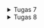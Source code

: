 <details>
<summary>Tugas 7</summary>

# Apa perbedaan utama antara stateless dan stateful widget dalam konteks pengembangan aplikasi Flutter?

- **statelessWidget** 
Widget tanpa keadaan (stateless) tidak memiliki keadaan internal yang dapat berubah selama masa hidupnya.
Mereka hanya memiliki properti yang ditentukan selama konstruksi dan tidak bisa diubah setelahnya.
Stateless widget cocok digunakan untuk tampilan yang tidak berubah atau bergantung pada properti yang diberikan pada saat pembuatan widget. Contohnya adalah teks statis, ikon, atau widget yang tidak memerlukan interaksi pengguna.
Stateful Widget:
- **statefullWidget** 
Widget dengan keadaan (stateful) memiliki keadaan internal yang dapat berubah selama masa hidupnya.
Keadaan internal dapat diubah berdasarkan peristiwa atau interaksi pengguna, dan widget ini dapat diperbarui untuk mencerminkan perubahan tersebut.
Stateful widget cocok digunakan untuk tampilan yang perlu berubah atau menanggapi perubahan, seperti daftar item dinamis, formulir, atau widget yang berinteraksi dengan data eksternal.

# Sebutkan seluruh widget yang kamu gunakan untuk menyelesaikan tugas ini dan jelaskan fungsinya masing-masing.

- **MyApp (main.dart)**
root widget aplikasi yang mewakili seluruh aplikasi. Ini adalah bagian utama dari aplikasi yang diinisialisasi dalam fungsi main().
Mengatur tema dan konfigurasi aplikasi.

- **Scaffold (menu.dart)**
kerangka aplikasi yang menyediakan struktur umum, termasuk AppBar dan halaman.
Anda mengatur judul aplikasi di dalam AppBar.

- **SingleChildScrollView (menu.dart)**
widget yang memungkinkan isi halaman untuk discroll ketika diperlukan dan bisa membungkus seluruh konten aplikasi.

- **Padding (menu.dart)**
Padding digunakan untuk menambahkan padding ke dalam widget untuk mengatur jarak dari tepi halaman.

- **Column (menu.dart)**
Column digunakan untuk menampilkan children secara vertikal di app ini saya menggabungkan konten aplikasi dalam Column untuk menjadikannya tampilan vertikal.

- **GridView.count (menu.dart)**
untuk membuat grid layout yang berisi tombol-tombol.

- **ShopCard (menu.dart)**
widget yang saya buat sendiri untuk merepresentasikan setiap tombol.

- **InkWell (menu.dart)**
untuk memberikan respons ketika tombol ditekan. saya mengimplementasikan onTap di sini untuk menampilkan SnackBar saat tombol ditekan.

- **SnackBar (menu.dart)**
untuk menampilkan pesan interaktif yang muncul sementara di bagian bawah layar, saya menggunakannya untuk menampilkan pesan yang sesuai saat tombol ditekan.
# Jelaskan bagaimana cara kamu mengimplementasikan checklist di atas secara step-by-step (bukan hanya sekadar mengikuti tutorial)
- tulis flutter create stock_mates diterminal
- tulis cd stock_mates diterminal
- tulis flutter run di terminal
- tulis flutter run -d chrome di terminal
- buat file menu dart dan import import 'package:flutter/material.dart';
- perbaiki struktur code di main.dart seperti ini
```
import 'package:flutter/material.dart';
import 'package:stock_mates/menu.dart';

void main() {
  runApp(const MyApp());
}

class MyApp extends StatelessWidget {
  const MyApp({super.key});

  // This widget is the root of your application.
  @override
  Widget build(BuildContext context) {
    return MaterialApp(
      title: 'Flutter Demo',
      theme: ThemeData(
        colorScheme: ColorScheme.fromSeed(seedColor: Colors.indigo),
        useMaterial3: true,
      ),
      home: MyHomePage(),
    );
  }
}
```
- perbaiki struktur code di menu.dart seperti ini (notes : saya menambah cardColor untuk bonus )
```
import 'package:flutter/material.dart';

class ShopItem {
  final String name;
  final IconData icon;
  final Color cardColor;

  ShopItem(this.name, this.icon, this.cardColor);
}

class MyHomePage extends StatelessWidget {
  MyHomePage({Key? key}) : super(key: key);

  final List<ShopItem> items = [
    ShopItem("Lihat Item", Icons.checklist, Colors.indigo), // Warna sesuai dengan preferensi Anda
    ShopItem("Tambah Item", Icons.add_shopping_cart, Colors.green), // Warna sesuai dengan preferensi Anda
    ShopItem("Logout", Icons.logout, Colors.red), // Warna sesuai dengan preferensi Anda
  ];


  // This widget is the home page of your application. It is stateful, meaning
  // that it has a State object (defined below) that contains fields that affect
  // how it looks.

  // This class is the configuration for the state. It holds the values (in this
  // case the title) provided by the parent (in this case the App widget) and
  // used by the build method of the State. Fields in a Widget subclass are
  // always marked "final".
  @override
    Widget build(BuildContext context) {
        return Scaffold(
      appBar: AppBar(
        title: const Text(
          'Stock mates',
        ),
      ),
      body: SingleChildScrollView(
        // Widget wrapper yang dapat discroll
        child: Padding(
          padding: const EdgeInsets.all(10.0), // Set padding dari halaman
          child: Column(
            // Widget untuk menampilkan children secara vertikal
            children: <Widget>[
              const Padding(
                padding: EdgeInsets.only(top: 10.0, bottom: 10.0),
                // Widget Text untuk menampilkan tulisan dengan alignment center dan style yang sesuai
                child: Text(
                  'StockMates Shop', // Text yang menandakan toko
                  textAlign: TextAlign.center,
                  style: TextStyle(
                    fontSize: 30,
                    fontWeight: FontWeight.bold,
                  ),
                ),
              ),
              // Grid layout
              GridView.count(
                // Container pada card kita.
                primary: true,
                padding: const EdgeInsets.all(20),
                crossAxisSpacing: 10,
                mainAxisSpacing: 10,
                crossAxisCount: 3,
                shrinkWrap: true,
                children: items.map((ShopItem item) {
                  // Iterasi untuk setiap item
                  return ShopCard(item, item.cardColor);
                }).toList(),
              ),
            ],
          ),
        ),
      ),
    );
  }
}

class ShopCard extends StatelessWidget {
  final ShopItem item;
  final Color cardColor;

  const ShopCard(this.item, this.cardColor, {super.key}); // Constructor

  @override
  Widget build(BuildContext context) {
    return Material(
      color: cardColor,
      child: InkWell(
        // Area responsive terhadap sentuhan
        onTap: () {
          // Memunculkan SnackBar ketika diklik
          ScaffoldMessenger.of(context)
            ..hideCurrentSnackBar()
            ..showSnackBar(SnackBar(
                content: Text("Kamu telah menekan tombol ${item.name}")));
        },
        child: Container(
          // Container untuk menyimpan Icon dan Text
          padding: const EdgeInsets.all(8),
          child: Center(
            child: Column(
              mainAxisAlignment: MainAxisAlignment.center,
              children: [
                Icon(
                  item.icon,
                  color: Colors.white,
                  size: 30.0,
                ),
                const Padding(padding: EdgeInsets.all(3)),
                Text(
                  item.name,
                  textAlign: TextAlign.center,
                  style: const TextStyle(color: Colors.white),
                ),
              ],
            ),
          ),
        ),
      ),
    );
  }
}
```

- tugas selesai dan lakukan git add . , git commit -m "selesai" , git push origin master
# sudah mengerjakan bonus dengan pemberian warna yg berbeda

</details>

<details>
<summary>Tugas 8</summary>

# Jelaskan perbedaan antara Navigator.push() dan Navigator.pushReplacement(), disertai dengan contoh mengenai penggunaan kedua metode tersebut yang tepat!

## Navigator.push()
1. menambahkan layar baru ke tumpukan navigasi.
2. dapat menggunakan metode Navigator.pop() untuk kembali ke layar sebelumnya 
```
Navigator.push(
  context,
  MaterialPageRoute(builder: (context) => SecondScreen()),
);
```
## Navigator.pushReplacement()
1. menggantikan layar saat ini dalam tumpukan navigasi dengan layar baru.Hal ini berarti, layar yang baru ditumpuk ke atas layar yang saat ni ditampilkan, dan layar yang saat ini hilang dari tumpukan
2. tidak bisa kembali ke layar sebelumnya yang berarti metode Navigator.pop() tidak berfungsi 
```
Navigator.pushReplacement(
  context,
  MaterialPageRoute(builder: (context) => SecondScreen()),
);
```
# Jelaskan masing-masing layout widget pada Flutter dan konteks penggunaannya masing-masing!

## Single-child layout widgets
**Align**
Widget Align digunakan untuk mengatur tata letak widget child dalam container dengan presisi berdasarkan Alignment yang ditentukan. 
```
Align(
  alignment: Alignment.center,
  child: Text('Tengah'),
)
```
**AspectRatio**
Widget AspectRatio digunakan untuk mengatur perbandingan aspek widget child. Ini berguna dalam situasi seperti menampilkan gambar dengan perbandingan aspek tertentu. 

```
AspectRatio(
  aspectRatio: 16/9,
  child: Image.asset('gambar.jpg'),
)
```
**Baseline**
Widget Baseline digunakan untuk mengatur widget child berdasarkan garis dasar teks tertentu. Ini berguna saat ingin menyelaraskan teks dalam baris yang berbeda. 
```
Baseline(
  baseline: 18.0,
  baselineType: TextBaseline.alphabetic,
  child: Text('Teks di Dasar'),
)
```
**Center**
Widget Center digunakan untuk secara sederhana menempatkan widget child di tengah container. 
```
Center(
  child: Text('Tengahkan Teks'),
)
```
**ConstrainedBox**
Widget ConstrainedBox digunakan untuk membatasi ukuran widget child dengan batasan yang ditentukan. Ini berguna saat ingin membatasi ukuran widget.
```
ConstrainedBox(
  constraints: BoxConstraints(
    maxWidth: 200,
    maxHeight: 100,
  ),
  child: Text('Teks Terbatas'),
)

```
**Container**
Widget Container digunakan untuk mengelompokkan widget dengan dekorasi tertentu seperti warna latar belakang, batasan, atau jarak. 
```
Container(
  color: Colors.blue,
  width: 100,
  height: 100,
  child: Text('Kotak di dalam Container'),
)

```
**CustomSingleChildLayout**
Widget CustomSingleChildLayout berguna untuk membuat tata letak yang disesuaikan dengan tata letak satu child. 
**Expanded**
Widget Expanded digunakan untuk mengisi ruang kosong dalam widget parent dengan widget child. Ini berguna dalam kasus widget kolom atau baris.
```
Row(
  children: [
    Expanded(
      child: Text('Kiri'),
    ),
    Expanded(
      child: Text('Kanan'),
    ),
  ],
)

```
**FittedBox**
Widget FittedBox mengatur widget child dalam kotak yang diberikan dengan mempertahankan perbandingan aspek child. 
```
FittedBox(
  fit: BoxFit.cover,
  child: Image.asset('gambar.jpg'),
)

```
**FractionallySizedBox**
Widget FractionallySizedBox digunakan untuk mengatur ukuran widget child dalam fraksi dari ukuran parent. 
```
FractionallySizedBox(
  widthFactor: 0.5,
  heightFactor: 0.3,
  child: Container(color: Colors.green),
)

```
**IntrinsicHeight**
Widget IntrinsicHeight digunakan untuk memaksa tinggi widget child sesuai dengan tinggi terbesar dari semua widget child di dalamnya. 
```
IntrinsicHeight(
  child: Column(
    children: [
      Text('Teks 1'),
      Text('Teks 2 yang lebih panjang'),
      Text('Teks 3'),
    ],
  ),
)
```
**IntrinsicWidth**
Widget IntrinsicWidth bekerja dengan prinsip yang sama seperti IntrinsicHeight, tetapi untuk lebar. 
**LimitedBox**
Widget LimitedBox digunakan untuk membatasi ukuran widget child ke ukuran tertentu.
```
LimitedBox(
  maxHeight: 100,
  child: Text('Teks Terbatas'),
)
```
**Offstage**
Widget Offstage digunakan untuk menyembunyikan widget child secara efisien tanpa membebani layout. Ini berguna untuk menonaktifkan widget sementara tanpa menghapusnya dari pohon widget. 
```
Offstage(
  offstage: true, // Atur ke false untuk menampilkan widget
  child: Text('Teks Tersembunyi'),
)
```
**OverflowBox**
Widget OverflowBox memungkinkan widget child untuk melebihi batas widget parent tanpa mengubah ukuran parentnya. Ini berguna saat  ingin membuat efek seperti teks yang meluber dari kotaknya.
```
OverflowBox(
  maxHeight: 100,
  maxWidth: 100,
  child: Text('Teks yang Terlalu Besar'),
)
```
**Padding**
Widget Padding digunakan untuk menambahkan ruang kosong (padding) di sekeliling widget child.
```
Padding(
  padding: EdgeInsets.all(16.0),
  child: Text('Teks dengan Padding'),
)
```
**SizedBox**
Widget SizedBox digunakan untuk mengatur ukuran widget child ke ukuran tertentu, baik tinggi maupun lebar. 
```
SizedBox(
  width: 100,
  height: 50,
  child: Container(color: Colors.red),
)
```
**SizedOverflowBox**
Widget SizedOverflowBox bekerja seperti OverflowBox, tetapi dapat menentukan ukuran yang tepat untuk widget parent. Ini berguna saat ingin mengontrol ukuran widget parent dan mengizinkan widget child meluber. 
```
SizedOverflowBox(
  size: Size(100, 100),
  child: Text('Teks yang Terlalu Besar'),
)
```
**Transform**
Widget Transform digunakan untuk mengubah atau memutar widget child. Ini memungkinkan untuk melakukan transformasi seperti rotasi, skalasi, atau pemindahan.
```
Transform.rotate(
  angle: 45 * math.pi / 180, // Rotasi 45 derajat
  child: Text('Teks Terputar'),
)
```

## Multi-child layout widgets
**Column**
Digunakan untuk mengatur widget dalam satu kolom vertikal 
```
Column(
  children: <Widget>[
    Text('Widget 1'),
    Text('Widget 2'),
    Text('Widget 3'),
  ],
)
```
**CustomMultiChildLayout**
Digunakan untuk mengatur tata letak dengan kontrol penuha tas posisi anak-anaknya.
```
CustomMultiChildLayout(
  delegate: MyDelegate(),
  children: <Widget>[
    LayoutId(
      id: MyId.child1,
      child: Text('Child 1'),
    ),
    LayoutId(
      id: MyId.child2,
      child: Text('Child 2'),
    ),
  ],
)
```
**Flow**
Digunakan untuk mengatur widget dalam tanpa memperhatikan dimensi anak-anak
```
Flow(
  delegate: MyFlowDelegate(),
  children: <Widget>[
    Container(width: 100, height: 100, color: Colors.blue),
    Container(width: 50, height: 50, color: Colors.red),
    Container(width: 80, height: 80, color: Colors.green),
  ],
)
```
**GridView**
Mengatur widget dalam bentuk grid dengan berbagai opsi.
```
GridView.count(
  crossAxisCount: 2, // Jumlah kolom
  children: <Widget>[
    Text('Item 1'),
    Text('Item 2'),
    Text('Item 3'),
  ],
)
```
**IndexedStack**
Menunjukkan hanya satu anak pada suatu waktu berdasarkan indeksnya.Berguna untuk tata letak yang berbeda saat tampilan berubah.
```
IndexedStack(
  index: 0, // Indeks anak yang ditampilkan
  children: <Widget>[
    Text('Page 1'),
    Text('Page 2'),
    Text('Page 3'),
  ],
)
```
**LayoutBuilder**
Memungkinkan anda membuat tata letak yang responsif dengan mengakses informasi tentang batasan yang diberikan oleh parent widget.
```
LayoutBuilder(
  builder: (context, constraints) {
    return Text('Lebar: ${constraints.maxWidth}, Tinggi: ${constraints.maxHeight}');
  },
)
```
**ListBody**
Mengatur widget dalam satu kolom vertikal dengan beberapa aturan tata letak tambahan.
```
ListBody(
  children: <Widget>[
    Text('Item 1'),
    Text('Item 2'),
    Text('Item 3'),
  ],
)
```
**ListView**
Membungkus daftar widget dalam tampilan berulir yang dapat di-scroll.
```
ListView(
  children: <Widget>[
    ListTile(title: Text('Item 1')),
    ListTile(title: Text('Item 2')),
    ListTile(title: Text('Item 3')),
  ],
)
```
**Row**
Digunakan untuk mengatur widget dalam satu baris horizontal.
```Row(
  children: <Widget>[
    Text('Widget 1'),
    Text('Widget 2'),
    Text('Widget 3'),
  ],
)
```
**Stack**
memungkinkan menumpuk anak-anak dalam tumpukan dengan kontrol atas tumpukan dan posisi mereka.
```
Stack(
  children: <Widget>[
    Container(color: Colors.blue, height: 100, width: 100),
    Container(color: Colors.red, height: 50, width: 50),
  ],
)
```
**Table**
Mengatur data dalam bentuk tabel dengan baris dan kolom. Berguna untuk menampilkan data yang terstruktur.
```
Table(
  children: <TableRow>[
    TableRow(
      children: <Widget>[
        Text('Nama'),
        Text('Usia'),
      ],
    ),
    TableRow(
      children: <Widget>[
        Text('John'),
        Text('30'),
      ],
    ),
    TableRow(
      children: <Widget>[
        Text('Alice'),
        Text('25'),
      ],
    ),
  ],
)
```
**Wrap**
Mengatur widget dalam baris horizontal atau vertikal, melingkar jika melebihi lebar atau tinggi yang tersedia.
```Wrap(
  children: <Widget>[
    Chip(label: Text('Tag 1')),
    Chip(label: Text('Tag 2')),
    Chip(label: Text('Tag 3')),
  ],
)
```
## Silver Widgets
**CupertinoSliverNavigationBar**
Memberikan tampilan navigasi bergaya iOS dengan efek tersembunyi saat menggulir.
**CustomScrollView**
Digunakan untuk membuat tampilan berulir yang kompleks dengan menggabungkan berbagai sliver widgets.
**SliverAppBar**
Mengontrol elemen app bar dengan efek tersembunyi saat menggulir pada tampilan berulir.
```
CustomScrollView(
  slivers: <Widget>[
    SliverAppBar(
      title: Text('My App Bar'),
      expandedHeight: 200,
      flexibleSpace: Image.network('https://example.com/image.jpg', fit: BoxFit.cover),
    ),
  ],
)
```
**SliverChildBuilderDelegate**
Membuat daftar elemen yang berasal dari generator fungsi builder.
```
SliverList(
  delegate: SliverChildBuilderDelegate((context, index) {
    return ListTile(title: Text('Item $index'));
  }),
)
```
**SliverChildListDelegate**
Membuat daftar elemen yang berasal dari daftar widget yang diberikan.
```
SliverList(
  delegate: SliverChildListDelegate([
    ListTile(title: Text('Item 1')),
    ListTile(title: Text('Item 2')),
    ListTile(title: Text('Item 3')),
  ]),
)
```
**SliverGrid**
Mengorganisir elemen-elemen dalam bentuk grid di dalam CustomScrollView.
```
SliverGrid(
  gridDelegate: SliverGridDelegateWithFixedCrossAxisCount(
    crossAxisCount: 2, // Jumlah kolom
  ),
  delegate: SliverChildBuilderDelegate((context, index) {
    return Container(color: Colors.blue);
  }),
)
```
**SliverList**
Membuat daftar elemen dalam CustomScrollView.
```SliverList(
  delegate: SliverChildBuilderDelegate((context, index) {
    return ListTile(title: Text('Item $index'));
  }),
)
```
**SliverPadding**
Menambahkan jarak antara elemen-elemen dalam CustomScrollView.
```
SliverPadding(
  padding: EdgeInsets.all(16.0),
  sliver: SliverList(
    delegate: SliverChildBuilderDelegate((context, index) {
      return ListTile(title: Text('Item $index'));
    }),
  ),
)
```
**SliverPersistentHeader**
Membuat header yang tetap di atas saat menggulir dalam CustomScrollView.
```
SliverPersistentHeader(
  pinned: true, // Header akan tetap ada saat digulir
  delegate: MyHeaderDelegate(),
)
```
**SliverToBoxAdapter**
Mengubah widget non-sliver menjadi sliver untuk dimasukkan ke dalam CustomScrollView.
```
SliverToBoxAdapter(
  child: Container(
    height: 200,
    color: Colors.blue,
  ),
)
```

# Sebutkan apa saja elemen input pada form yang kamu pakai pada tugas kali ini dan jelaskan mengapa kamu menggunakan elemen input tersebut!
1. **TextFormField untuk Nama Produk**
- Digunakan untuk menginputkan nama produk.
- Digunakan sebagai name dalam objek Stock.
- Validation digunakan untuk memastikan bahwa input tidak boleh kosong.
  
2. **TextFormField untuk Harga**
- Digunakan untuk menginputkan harga produk.
- Digunakan sebagai price dalam objek Stock.
- Validation digunakan untuk memastikan bahwa input tidak boleh kosong dan harus berupa angka.


3. **TextFormField untuk Jumlah**
Digunakan untuk menginputkan jumlah produk*
Digunakan sebagai amount dalam objek Stock.
Validation digunakan untuk memastikan bahwa input tidak boleh kosong dan harus berupa angka.
TextFormField untuk Deskripsi:

4. **Digunakan untuk menginputkan deskripsi produk**
- Digunakan untuk menginputkan deskripsi produk.
- Digunakan sebagai description dalam objek Stock.
- Validation digunakan untuk memastikan bahwa input tidak boleh kosong.

# Bagaimana penerapan clean architecture pada aplikasi Flutter?**
1. **Tentukan Struktur Proyek**
Bagi proyek menjadi beberapa modul atau paket yang mewakili berbagai lapisan clean architecture seperti Domain, Data, dan Presentation.
2. **Lapisan Domain**
Berisi entitas (Mewakili objek bisnis inti aplikasi), use cases (Mendefinisikan logika bisnis dan operasi yang terkait dengan aplikasi), dan abstraksi repository (Menggambarkan abstraksi untuk mengakses data dan sumber daya eksternal).
3. **Lapisan Data**
Lapisan ini bertanggung jawab atas implementasi concrete dari repository yang didefinisikan di lapisan domain dan berisi implementasi sumber data eksternal seperti API, database, atau penyimpanan lokal.
4. **Lapisan Presentation**
Lapisa yang bertanggung jawab atas semua hal terkait tampilan dan interaksi pengguna. Termasuk widget UI, Logika presentasi, dan manajemen state (dapat menggunakan arsitektur seperti Bloc,Provider, atau MobX).
5. **Dependency Injection (DI)**
Dependency Injection digunakan untuk memasukkan dependensi ke dalam kelas yang kita punya.
6. **Testability**
7. unit test untuk logika bisnis (use cases) dan gunakan framework pengujian untuk menguji widget dan komponen UI.
8. **Management State**
penggunaan manajemen state untuk mengisolasi logika presentasi dan memastikan tampilan tetap bersih.
9.  **Model View Presenter (MVP) atau Model View ViewModel (MVVM)**
Mempertimbangkan penggunaan pola arsitektur ini untuk memisahkan tampilan dari logika aplikasi.
10. **UI terpisah dari bisnis logic**
tampilan hanya untuk menampilkan data dan merespons input, sedagkan logika bisnis ada di lapisan yang lebih dalam.
11. **Handling Error**
menangani error dan memberikan alert ke pengguna.
12. **Routing dan Navigasi**
Mengatur navigasi.

# Jelaskan bagaimana cara kamu mengimplementasikan checklist di atas secara step-by-step! (bukan hanya sekadar mengikuti tutorial)
1. membuat file baru dengan nama stockmates_form.dart di direktori lib/screens dan menambahkan kode berikut di dalam file tersebut:
```
import 'package:flutter/material.dart';
import 'package:stock_mates/widgets/left_drawer.dart';
import 'package:stock_mates/screens/menu.dart';
import 'package:stock_mates/screens/daftarlist.dart';
import 'package:stock_mates/models/stockmates_model.dart';

class ShopFormPage extends StatefulWidget {
  const ShopFormPage({super.key});

  @override
  State<ShopFormPage> createState() => _ShopFormPageState();
}

class _ShopFormPageState extends State<ShopFormPage> {
  final _formKey = GlobalKey<FormState>();
  String _name = "";
  int _price = 0;
  int _amount = 0;
  String _description = "";
  @override
  Widget build(BuildContext context) {
    return Scaffold(
      appBar: AppBar(
        title: const Center(
          child: Text(
            'Form Tambah Produk',
          ),
        ),
        backgroundColor: Colors.indigo,
        foregroundColor: Colors.white,
      ),
      endDrawer: const LeftDrawer(),
      body: Form(
        key: _formKey,
        child: SingleChildScrollView(
          child:Column(
            crossAxisAlignment: CrossAxisAlignment.start,
            children: [
              Padding(
                padding: const EdgeInsets.all(8.0),
                child: TextFormField(
                  decoration: InputDecoration(
                    hintText: "Nama Produk",
                    labelText: "Nama Produk",
                    border: OutlineInputBorder(
                      borderRadius: BorderRadius.circular(5.0),
                    ),
                  ),
                  onChanged: (String? value) {
                    setState(() {
                      _name = value!;
                    });
                  },
                  validator: (String? value) {
                    if (value == null || value.isEmpty) {
                      return "Nama Produk tidak boleh kosong!";
                    }
                    return null;
                  },
                ),
              ),
              Padding(
                padding: const EdgeInsets.all(8.0),
                child: TextFormField(
                  decoration: InputDecoration(
                    hintText: "Harga",
                    labelText: "Harga",
                    border: OutlineInputBorder(
                      borderRadius: BorderRadius.circular(5.0),
                    ),
                  ),
                  onChanged: (String? value) {
                    setState(() {
                      _price = int.parse(value!);
                    });
                  },
                  validator: (String? value) {
                    if (value == null || value.isEmpty) {
                      return "Harga tidak boleh kosong!";
                    }
                    if (int.tryParse(value) == null) {
                      return "Harga harus berupa angka!";
                    }
                    return null;
                  },
                ),
              ),
              Padding(
                padding: const EdgeInsets.all(8.0),
                child: TextFormField(
                  decoration: InputDecoration(
                    hintText: "Jumlah",
                    labelText: "Jumlah",
                    border: OutlineInputBorder(
                      borderRadius: BorderRadius.circular(5.0),
                    ),
                  ),
                  onChanged: (String? value) {
                    setState(() {
                      _amount = int.parse(value!);
                    });
                  },
                  validator: (String? value) {
                    if (value == null || value.isEmpty) {
                      return "Jumlah tidak boleh kosong!";
                    }
                    if (int.tryParse(value) == null) {
                      return "Jumlah harus berupa angka!";
                    }
                    return null;
                  },
                ),
              ),
              Padding(
                padding: const EdgeInsets.all(8.0),
                child: TextFormField(
                  decoration: InputDecoration(
                    hintText: "Deskripsi",
                    labelText: "Deskripsi",
                    border: OutlineInputBorder(
                      borderRadius: BorderRadius.circular(5.0),
                    ),
                  ),
                  onChanged: (String? value) {
                    setState(() {
                      _description = value!;
                    });
                  },
                  validator: (String? value) {
                    if (value == null || value.isEmpty) {
                      return "Deskripsi tidak boleh kosong!";
                    }
                    return null;
                  },
                ),
              ),
              Align(
                alignment: Alignment.bottomCenter,
                child: Padding(
                  padding: const EdgeInsets.all(8.0),
                  child: ElevatedButton(
                    style: ButtonStyle(
                      backgroundColor:
                          MaterialStateProperty.all(Colors.indigo),
                    ),
                    onPressed: () {
                      if (_formKey.currentState!.validate()) {
                        _formKey.currentState!.save();
                        var stock = Stock(name: _name, price: _price,amount: _amount, description: _description);
                        dataStockMates.add(stock);
                        showDialog(
                          context: context,
                          builder: (context) {
                            return AlertDialog(
                              title: const Text('Produk berhasil tersimpan'),
                              content: SingleChildScrollView(
                                child: Column(
                                  crossAxisAlignment:
                                      CrossAxisAlignment.start,
                                  children: [
                                    Text('Nama: $_name'),
                                    Text('Harga: $_price'),
                                    Text('Jumlah: $_amount'),
                                    Text('Deskripsi: $_description'),
                                  ],
                                ),
                              ),
                              actions: [
                                TextButton(
                                  child: const Text('OK'),
                                  onPressed: () {
                                    Navigator.pushReplacement(
                                    context,
                                    MaterialPageRoute(
                                      builder: (context) => MyHomePage(),
                                    ));
                                  },
                                ),
                              ],
                            );
                          },
                        );
                      _formKey.currentState!.reset();
                      }
                    },
                    child: const Text(
                      "Save",
                      style: TextStyle(color: Colors.white),
                    ),
                  ),
                ),
              ),
            ]
          )
        ),
      ),
    );
  }
}
```
2. Membuat folder baru dengan nama widgets di direktori lib dan membuat file baru dengan nama shop_card.dart dan menambahkan kode berikut :
```
import 'package:stock_mates/screens/daftarlist.dart';
import 'package:stock_mates/screens/stockmates_form.dart';
import 'package:flutter/material.dart';
class ShopItem {
  final String name;
  final IconData icon;
  final Color cardColor;

  ShopItem(this.name, this.icon,this.cardColor);
}

class ShopCard extends StatelessWidget {
  final ShopItem item;

  const ShopCard(this.item, {Key? key}) : super(key: key);

  @override
  Widget build(BuildContext context) {
    return Material(
      color: item.cardColor,
      child: InkWell(
        // Area responsive terhadap sentuhan
        onTap: () {
          // Memunculkan SnackBar ketika diklik
          ScaffoldMessenger.of(context)
            ..hideCurrentSnackBar()
            ..showSnackBar(SnackBar(
                content: Text("Kamu telah menekan tombol ${item.name}!")));
          // Navigate ke route yang sesuai (tergantung jenis tombol)
          if (item.name == "Lihat Item") {
            Navigator.push(
                context,
                MaterialPageRoute(
                  builder:  (context) => const DataStockPage(),
                ));
          }

          if (item.name == "Tambah Item") {
            Navigator.push(
                context,
                MaterialPageRoute(
                  builder:  (context) => const ShopFormPage(),
                ));
          }


        },
        child: Container(
          // Container untuk menyimpan Icon dan Text
          padding: const EdgeInsets.all(8),
          child: Center(
            child: Column(
              mainAxisAlignment: MainAxisAlignment.center,
              children: [
                Icon(
                  item.icon,
                  color: Colors.white,
                  size: 30.0,
                ),
                const Padding(padding: EdgeInsets.all(3)),
                Text(
                  item.name,
                  textAlign: TextAlign.center,
                  style: const TextStyle(color: Colors.white),
                ),
              ],
            ),
          ),
        ),
      ),
    );
  }
}
```
3. buka file daftarlist_form.dart dan menambahkan kode berikut di antara kode dataStockMates.add(stock); dan _formKey.currentState!.reset(); :
```showDialog(
                          context: context,
                          builder: (context) {
                            return AlertDialog(
                              title: const Text('Produk berhasil tersimpan'),
                              content: SingleChildScrollView(
                                child: Column(
                                  crossAxisAlignment:
                                      CrossAxisAlignment.start,
                                  children: [
                                    Text('Nama: $_name'),
                                    Text('Harga: $_price'),
                                    Text('Jumlah: $_amount'),
                                    Text('Deskripsi: $_description'),
                                  ],
                                ),
                              ),
                              actions: [
                                TextButton(
                                  child: const Text('OK'),
                                  onPressed: () {
                                    Navigator.pushReplacement(
                                    context,
                                    MaterialPageRoute(
                                      builder: (context) => MyHomePage(),
                                    ));
                                  },
                                ),
                              ],
                            );
                          },
                        );
                      _formKey.currentState!.reset();
``` 
4. membuat file baru dengan nama left_drawer.dart di direktori lib/widgets dan menambahkan kode berikut di dalamnya :
   
```
import 'package:flutter/material.dart';
import 'package:stock_mates/screens/menu.dart';
import 'package:stock_mates/screens/stockmates_form.dart';

class LeftDrawer extends StatelessWidget {
  const LeftDrawer({super.key});

  @override
  Widget build(BuildContext context) {
    return Drawer(
      child: ListView(
        children: [
          const DrawerHeader(
            decoration: BoxDecoration(
              color: Colors.indigo,
            ),
            child: Column(
              children: [
                Text(
                  'Stock Mates List',
                  textAlign: TextAlign.center,
                  style: TextStyle(
                    fontSize: 30,
                    fontWeight: FontWeight.bold,
                    color: Colors.white,
                  ),
                ),
                Padding(padding: EdgeInsets.all(10)),
                Text("Catat seluruh keperluan belanjamu di sini!",
                    textAlign: TextAlign.center,
                    style: TextStyle(
                      fontSize:15,
                      color: Colors.white,
                      fontWeight: FontWeight.normal,
                    ),
                    ),
              ],
            ),
          ),

          ListTile(
            leading: const Icon(Icons.home_outlined),
            title: const Text('Halaman Utama'),
            // Bagian redirection ke MyHomePage
            onTap: () {
              Navigator.pushReplacement(
                  context,
                  MaterialPageRoute(
                    builder: (context) => MyHomePage(),
                  ));
            },
          ),
          ListTile(
            leading: const Icon(Icons.add_shopping_cart),
            title: const Text('Tambah Produk'),
            // Bagian redirection ke ShopFormPage
            onTap: () {
              /*
              setelah halaman ShopFormPage sudah dibuat.
              */
              Navigator.pushReplacement(
                context,
                MaterialPageRoute(builder: (context) => const ShopFormPage())
              );
            },
          ),

        ],
      ),
    );
  }
}
```
**Bonus**
5. membuat file model baru dengan nama stockmates_model.dart di direktori lib/models dan menambahkan kode berikut di dalamnya :
  
import 'package:flutter/material.dart';

class Stock {
  String? name;
  int? price;
  int? amount;
  String? description;

  Stock({
    required this.name,
    required this.price,
    required this.amount,
    required this.description,
  });

  Widget show() {
      return Card(
        color: const Color.fromARGB(255, 253, 253, 253),
        shape: RoundedRectangleBorder(
          borderRadius: BorderRadius.circular(15),
          
          side: const BorderSide(
            color: Color.fromARGB(255, 156, 156, 156),
          ),
        ),
        elevation: 2,
        shadowColor: Colors.black,
        child: ListTile(
          title: Text(
            "$name",
            style: const TextStyle(
              fontSize: 20,
              fontWeight: FontWeight.w400,
              color: Color.fromARGB(255, 3, 3, 3)
            ),
          ),
          subtitle: Text(
            "$description\nJumlah: $amount \nHarga: $price"
            )
        ),
      );
    }
}

</details>
